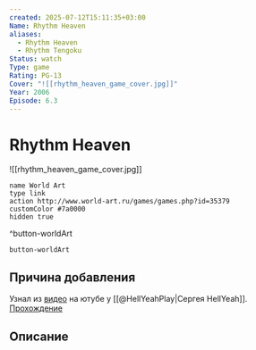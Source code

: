 ```yaml
---
created: 2025-07-12T15:11:35+03:00
Name: Rhythm Heaven
aliases:
  - Rhythm Heaven
  - Rhythm Tengoku
Status: watch
Type: game
Rating: PG-13
Cover: "![[rhythm_heaven_game_cover.jpg]]"
Year: 2006
Episode: 6.3
---
```


# Rhythm Heaven

![[rhythm_heaven_game_cover.jpg]]


```button
name World Art
type link
action http://www.world-art.ru/games/games.php?id=35379
customColor #7a0000
hidden true
```
^button-worldArt


`button-worldArt`


## Причина добавления

Узнал из [видео](https://youtu.be/JWj3zrSsNXc?si=9purdu8cxM7TNjVQ) на ютубе у [[@HellYeahPlay|Сергея HellYeah]]. [Прохождение](https://youtu.be/AUCh_Nc1blQ?si=45tWvpqETx7UPQug)


## Описание



